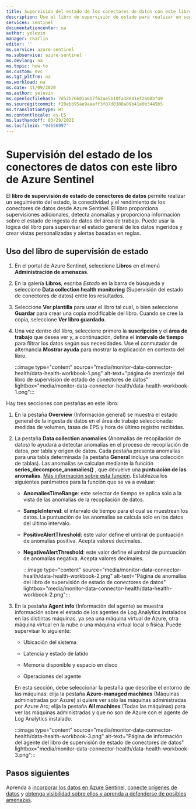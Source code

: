 ```yaml
---
title: Supervisión del estado de los conectores de datos con este libro de Azure Sentinel | Microsoft Docs
description: Use el libro de supervisión de estado para realizar un seguimiento de la conectividad y el rendimiento de los conectores de datos.
services: sentinel
documentationcenter: na
author: yelevin
manager: rkarlin
editor: ''
ms.service: azure-sentinel
ms.subservice: azure-sentinel
ms.devlang: na
ms.topic: how-to
ms.custom: mvc
ms.tgt_pltfrm: na
ms.workload: na
ms.date: 11/09/2020
ms.author: yelevin
ms.openlocfilehash: 7d52b76601a617f62ae5b10fa38841ef2608bf49
ms.sourcegitcommit: f28ebb95ae9aaaff3f87d8388a09b41e0b3445b5
ms.translationtype: HT
ms.contentlocale: es-ES
ms.lasthandoff: 03/29/2021
ms.locfileid: "94656997"
---
```

# <a name="monitor-the-health-of-your-data-connectors-with-this-azure-sentinel-workbook"></a>Supervisión del estado de los conectores de datos con este libro de Azure Sentinel

El **libro de supervisión de estado de conectores de datos** permite realizar un seguimiento del estado, la conectividad y el rendimiento de los conectores de datos desde Azure Sentinel. El libro proporciona supervisiones adicionales, detecta anomalías y proporciona información sobre el estado de ingesta de datos del área de trabajo. Puede usar la lógica del libro para supervisar el estado general de los datos ingeridos y crear vistas personalizadas y alertas basadas en reglas.

## <a name="use-the-health-monitoring-workbook"></a>Uso del libro de supervisión de estado

1. En el portal de Azure Sentinel, seleccione **Libros** en el menú **Administración de amenazas**.

1. En la galería **Libros**, escriba *Estado* en la barra de búsqueda y seleccione **Data collection health monitoring** (Supervisión del estado de conectores de datos) entre los resultados.

1. Seleccione **Ver plantilla** para usar el libro tal cual, o bien seleccione **Guardar** para crear una copia modificable del libro. Cuando se cree la copia, seleccione **Ver libro guardado**.

1. Una vez dentro del libro, seleccione primero la **suscripción** y el **área de trabajo** que desea ver y, a continuación, defina el **intervalo de tiempo** para filtrar los datos según sus necesidades. Use el conmutador de alternancia **Mostrar ayuda** para mostrar la explicación en contexto del libro.

    :::image type="content" source="media/monitor-data-connector-health/data-health-workbook-1.png" alt-text="página de aterrizaje del libro de supervisión de estado de conectores de datos" lightbox="media/monitor-data-connector-health/data-health-workbook-1.png":::

Hay tres secciones con pestañas en este libro:

1. En la pestaña **Overview** (Información general) se muestra el estado general de la ingesta de datos en el área de trabajo seleccionada: medidas de volumen, tasas de EPS y hora de último registro recibidas.

1. La pestaña **Data collection anomalies** (Anomalías de recopilación de datos) lo ayudará a detectar anomalías en el proceso de recopilación de datos, por tabla y origen de datos. Cada pestaña presenta anomalías para una tabla determinada (la pestaña **General** incluye una colección de tablas). Las anomalías se calculan mediante la función **series_decompose_anomalies()** , que devuelve una **puntuación de las anomalías**. [Más información sobre esta función](/azure/data-explorer/kusto/query/series-decompose-anomaliesfunction?WT.mc_id=Portal-fx). Establezca los siguientes parámetros para la función que se va a evaluar:

    - **AnomaliesTimeRange**: este selector de tiempo se aplica solo a la vista de las anomalías de la recopilación de datos.
    - **SampleInterval**: el intervalo de tiempo para el cual se muestrean los datos. La puntuación de las anomalías se calcula solo en los datos del último intervalo.
    - **PositiveAlertThreshold**: este valor define el umbral de puntuación de anomalías positiva. Acepta valores decimales.
    - **NegativeAlertThreshold**: este valor define el umbral de puntuación de anomalías negativa. Acepta valores decimales.

        :::image type="content" source="media/monitor-data-connector-health/data-health-workbook-2.png" alt-text="Página de anomalías del libro de supervisión de estado de conectores de datos" lightbox="media/monitor-data-connector-health/data-health-workbook-2.png":::

1. En la pestaña **Agent info** (Información del agente) se muestra información sobre el estado de los agentes de Log Analytics instalados en las distintas máquinas, ya sea una máquina virtual de Azure, otra máquina virtual en la nube o una máquina virtual local o física. Puede supervisar lo siguiente:

   - Ubicación del sistema

   - Latencia y estado de latido

   - Memoria disponible y espacio en disco

   - Operaciones del agente

    En esta sección, debe seleccionar la pestaña que describe el entorno de las máquinas: elija la pestaña **Azure-managed machines** (Máquinas administradas por Azure) si quiere ver solo las máquinas administradas por Azure Arc; elija la pestaña **All machines** (Todas las máquinas) para ver las máquinas administradas y que no son de Azure con el agente de Log Analytics instalado.

    :::image type="content" source="media/monitor-data-connector-health/data-health-workbook-3.png" alt-text="Página de información del agente del libro de supervisión de estado de conectores de datos" lightbox="media/monitor-data-connector-health/data-health-workbook-3.png":::

## <a name="next-steps"></a>Pasos siguientes
Aprenda a [incorporar los datos en Azure Sentinel](quickstart-onboard.md), [conecte orígenes de datos](connect-data-sources.md) y [obtenga visibilidad sobre ellos y aprenda a defenderse de posibles amenazas](quickstart-get-visibility.md).